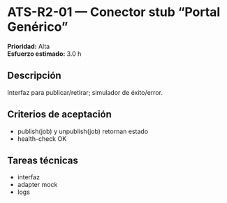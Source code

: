 # ATS-R2-01 — Conector stub “Portal Genérico”

**Prioridad:** Alta  
**Esfuerzo estimado:** 3.0 h

## Descripción
Interfaz para publicar/retirar; simulador de éxito/error.

## Criterios de aceptación
- publish(job) y unpublish(job) retornan estado
- health-check OK

## Tareas técnicas
- interfaz
- adapter mock
- logs


